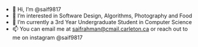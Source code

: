 - 👋 Hi, I’m @saif9817
- 👀 I’m interested in Software Design, Algorithms, Photography and Food
- 🌱 I’m currently a 3rd Year Undergraduate Student in Computer Science
- 📫 You can email me at saifrahman@cmail.carleton.ca or reach out to me on instagram @saif9817

<!---
saif9817/saif9817 is a ✨ special ✨ repository because its `README.md` (this file) appears on your GitHub profile.
You can click the Preview link to take a look at your changes.
--->
